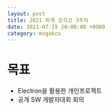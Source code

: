 ```yaml
---
layout: post
title: 2021 하계 모각코 3주차
date: 2021-07-15 20:00:00 +0900
category: mogakco
---
```

# 목표
+ Electron을 활용한 개인프로젝트
+ 공개 SW 개발자대회 회의
